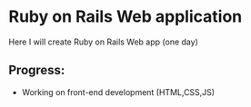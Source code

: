 # Ruby on Rails Web application

Here I will create Ruby on Rails Web app (one day)

## Progress:
  - Working on front-end development (HTML,CSS,JS)
